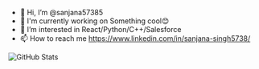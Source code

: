 - 👋 Hi, I’m @sanjana57385
- 🌱 I'm currently working on Something cool😊
- 👀 I’m interested in React/Python/C++/Salesforce
- 📫 How to reach me https://www.linkedin.com/in/sanjana-singh5738/

<!---
sanjana57385/sanjana57385 is a ✨ special ✨ repository because its `README.md` (this file) appears on your GitHub profile.
You can click the Preview link to take a look at your changes.
--->


![GitHub Stats](https://github-readme-stats.vercel.app/api?username=sanjana57385&theme=synthwave)



